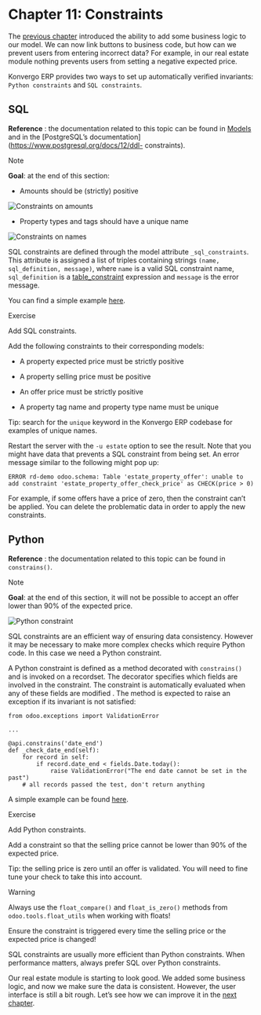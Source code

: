 # Chapter 11: Constraints

The [previous chapter](10_actions#tutorials-getting-started-10-actions)
introduced the ability to add some business logic to our model. We can now
link buttons to business code, but how can we prevent users from entering
incorrect data? For example, in our real estate module nothing prevents users
from setting a negative expected price.

Konvergo ERP provides two ways to set up automatically verified invariants: `Python
constraints` and `SQL constraints`.

## SQL

**Reference** : the documentation related to this topic can be found in
[Models](../../reference/backend/orm#reference-orm-models) and in the
[PostgreSQL’s documentation](https://www.postgresql.org/docs/12/ddl-
constraints).

<div class="alert alert-primary">
<p class="alert-title">
Note</p><p><b>Goal</b>: at the end of this section:</p>
<ul>
<li><p>Amounts should be (strictly) positive</p></li>
</ul>
<img alt="Constraints on amounts" class="align-center" src="../../../_images/sql_01.gif"/>
<ul>
<li><p>Property types and tags should have a unique name</p></li>
</ul>
<img alt="Constraints on names" class="align-center" src="../../../_images/sql_02.gif"/>
</div>

SQL constraints are defined through the model attribute `_sql_constraints`.
This attribute is assigned a list of triples containing strings `(name,
sql_definition, message)`, where `name` is a valid SQL constraint name,
`sql_definition` is a
[table_constraint](https://www.postgresql.org/docs/12/ddl-constraints)
expression and `message` is the error message.

You can find a simple example
[here](https://github.com/odoo/odoo/blob/24b0b6f07f65b6151d1d06150e376320a44fd20a/addons/analytic/models/analytic_account.py#L20-L23).

<div class="alert alert-dark">
<p class="alert-title">
Exercise</p><p>Add SQL constraints.</p>
<p>Add the following constraints to their corresponding models:</p>
<ul>
<li><p>A property expected price must be strictly positive</p></li>
<li><p>A property selling price must be positive</p></li>
<li><p>An offer price must be strictly positive</p></li>
<li><p>A property tag name and property type name must be unique</p></li>
</ul>
<p>Tip: search for the <code>unique</code> keyword in the Konvergo ERP codebase for examples of unique names.</p>
</div>

Restart the server with the `-u estate` option to see the result. Note that
you might have data that prevents a SQL constraint from being set. An error
message similar to the following might pop up:

    
    
    ERROR rd-demo odoo.schema: Table 'estate_property_offer': unable to add constraint 'estate_property_offer_check_price' as CHECK(price > 0)
    

For example, if some offers have a price of zero, then the constraint can’t be
applied. You can delete the problematic data in order to apply the new
constraints.

## Python

**Reference** : the documentation related to this topic can be found in
`constrains()`.

<div class="alert alert-primary">
<p class="alert-title">
Note</p><p><b>Goal</b>: at the end of this section, it will not be possible to accept an offer
lower than 90% of the expected price.</p>
<img alt="Python constraint" class="align-center" src="../../../_images/python.gif"/>
</div>

SQL constraints are an efficient way of ensuring data consistency. However it
may be necessary to make more complex checks which require Python code. In
this case we need a Python constraint.

A Python constraint is defined as a method decorated with `constrains()` and
is invoked on a recordset. The decorator specifies which fields are involved
in the constraint. The constraint is automatically evaluated when any of these
fields are modified . The method is expected to raise an exception if its
invariant is not satisfied:

    
    
    from odoo.exceptions import ValidationError
    
    ...
    
    @api.constrains('date_end')
    def _check_date_end(self):
        for record in self:
            if record.date_end < fields.Date.today():
                raise ValidationError("The end date cannot be set in the past")
        # all records passed the test, don't return anything
    

A simple example can be found
[here](https://github.com/odoo/odoo/blob/274dd3bf503e1b612179db92e410b336bfaecfb4/addons/stock/models/stock_quant.py#L239-L244).

<div class="alert alert-dark">
<p class="alert-title">
Exercise</p><p>Add Python constraints.</p>
<p>Add a constraint so that the selling price cannot be lower than 90% of the expected price.</p>
<p>Tip: the selling price is zero until an offer is validated. You will need to fine tune your
check to take this into account.</p>
<div class="alert alert-warning">
<p class="alert-title">
Warning</p><p>Always use the <code>float_compare()</code> and
<code>float_is_zero()</code> methods from <code>odoo.tools.float_utils</code> when
working with floats!</p>
</div>
<p>Ensure the constraint is triggered every time the selling price or the expected price is changed!</p>
</div>

SQL constraints are usually more efficient than Python constraints. When
performance matters, always prefer SQL over Python constraints.

Our real estate module is starting to look good. We added some business logic,
and now we make sure the data is consistent. However, the user interface is
still a bit rough. Let’s see how we can improve it in the [next
chapter](12_sprinkles#tutorials-getting-started-12-sprinkles).

